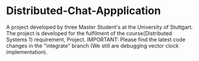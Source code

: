 
# Distributed-Chat-Appplication
A project developed by three Master Student's at the University of Stuttgart. The project is developed for the fulfilment of the course(Distributed Systems 1) requirement, Project.
IMPORTANT: Please find the latest code changes in the "integrate" branch (We still are debugging vector clock implementation).

